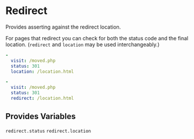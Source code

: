 # Redirect

Provides asserting against the redirect location.

For pages that redirect you can check for both the status code and the final location.  (`redirect` and `location` may be used interchangeably.)

```yaml
-
  visit: /moved.php
  status: 301
  location: /location.html

-
  visit: /moved.php
  status: 301
  redirect: /location.html
```

## Provides Variables

`redirect.status`
`redirect.location`
